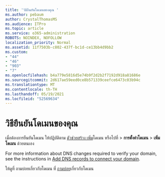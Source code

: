 ```yaml
---
title: 'วิธียืนยันโดเมนของคุณ '
ms.author: pebaum
author: CrystalThomasMS
ms.audience: ITPro
ms.topic: article
ms.service: o365-administration
ROBOTS: NOINDEX, NOFOLLOW
localization_priority: Normal
ms.assetid: 11f7503b-c802-437f-bc1d-ce13bb4d9bb2
ms.custom:
- "44"
- "46"
- "903"
- "7"
ms.openlocfilehash: b4a779e5816d5e74b9f2d2b2f7192d918a81686e
ms.sourcegitcommit: 2d617ae59eed0ce8b571339ceefce6473c03b94c
ms.translationtype: MT
ms.contentlocale: th-TH
ms.lasthandoff: 05/19/2021
ms.locfileid: "52569634"
---
```

# <a name="how-to-verify-your-domain"></a>วิธียืนยันโดเมนของคุณ

เมื่อต้องการยืนยันโดเมน ให้ปฏิบัติตาม [ตัวช่วยสร้าง เพิ่ม](https://admin.microsoft.com/Adminportal#/Domains/Wizard)โดเมน หรือไปที่  >  **การตั้งค่าโดเมน**  >  **เพิ่มโดเมน** ด้วยตนเอง

For more information about DNS changes required to verify your domain, see the instructions in [Add DNS records to connect your domain](/microsoft-365/admin/get-help-with-domains/create-dns-records-at-any-dns-hosting-provider).

ให้ดูที่ ถามบ่อยเกี่ยวกับโดเมน ที่ [ถามบ่อย](/microsoft-365/admin/setup/domains-faq)เกี่ยวกับโดเมน
